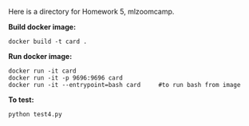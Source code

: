 Here is a directory for Homework 5, mlzoomcamp.


**Build docker image:**
```
docker build -t card .
```
**Run docker image:**
```
docker run -it card
docker run -it -p 9696:9696 card
docker run -it --entrypoint=bash card     #to run bash from image
```
**To test:**
```
python test4.py
```
